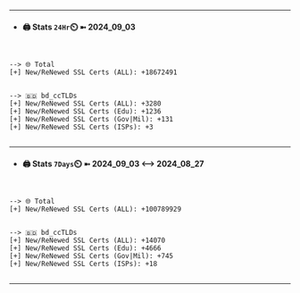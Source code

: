 

---
- #### 🖨️ **Stats** `24Hr`⏲️ ➼ 2024_09_03
```console


--> 🌐 Total
[+] New/ReNewed SSL Certs (ALL): +18672491


--> 🇧🇩 bd_ccTLDs
[+] New/ReNewed SSL Certs (ALL): +3280
[+] New/ReNewed SSL Certs (Edu): +1236
[+] New/ReNewed SSL Certs (Gov|Mil): +131
[+] New/ReNewed SSL Certs (ISPs): +3


```

---
- #### 🖨️ **Stats** `7Days`⏲️ ➼ 2024_09_03 <--> 2024_08_27
```console


--> 🌐 Total
[+] New/ReNewed SSL Certs (ALL): +100789929


--> 🇧🇩 bd_ccTLDs
[+] New/ReNewed SSL Certs (ALL): +14070
[+] New/ReNewed SSL Certs (Edu): +4666
[+] New/ReNewed SSL Certs (Gov|Mil): +745
[+] New/ReNewed SSL Certs (ISPs): +18


```

---

